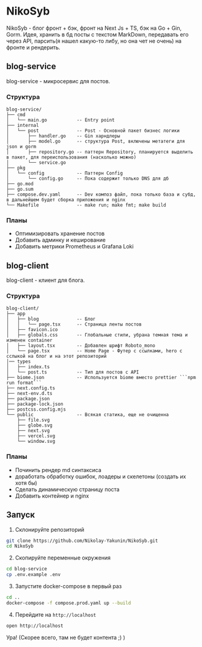 # NikoSyb

NikoSyb - блог фронт + бэк, фронт на Next Js + TS, бэк на Go + Gin, Gorm. Идея, хранить в бд посты с текстом MarkDown, передавать его через API, парсить(я нашел какую-то либу, но она чет не очень) на фронте и рендерить.

## blog-service

blog-service - микросервис для постов.

### Структура
```
blog-service/
├── cmd
│   └── main.go           -- Entry point
├── internal
│   └── post              -- Post - Основной пакет бизнес логики
│       ├── handler.go    -- Gin харндлеры
│       ├── model.go      -- структура Post, включены метатеги для json и gorm
│       ├── repository.go -- паттерн Repository, планируется выделить в пакет, для переиспользования (насколько можно)
│       └── service.go
├── pkg
│   └── config            -- Паттерн Config
│       └── config.go     -- Пока содержит только DNS для дб
├── go.mod               
├── go.sum
├── compose.dev.yaml      -- Dev композ файл, пока только база и субд, в дальнейшем будет сборка приложения и nginx
└── Makefile              -- make run; make fmt; make build
```
### Планы

- Оптимизировать хранение постов
- Добавить админку и кеширование
- Добавить метрики Prometheus и Grafana Loki

## blog-client

blog-client - клиент для блога.

### Структура
```
blog-client/
├── app
│   ├── blog              -- Блог
│   │   └── page.tsx      -- Страница ленты постов
│   ├── favicon.ico
│   ├── globals.css       -- Глобальные стили, убрана темная тема и изменен container
│   ├── layout.tsx        -- Добавлен шрифт Roboto_mono
│   └── page.tsx          -- Home Page - Футер с ссылками, hero с сслыкой на блог и на этот репозиторий
│── types
│   ├── index.ts          
│   └── post.ts           -- Тип для постов с API
├── biome.json            -- Используется biome вместо prettier ```npm run format```
├── next.config.ts
├── next-env.d.ts
├── package.json
├── package-lock.json
├── postcss.config.mjs
└── public                -- Всякая статика, еще не очищенна
    ├── file.svg
    ├── globe.svg
    ├── next.svg
    ├── vercel.svg
    └── window.svg
```
### Планы

- Починить рендер md синтаксиса
- доработать обработку ошибок, лоадеры и скелетоны (создать их хотя бы)
- Сделать динамическую страницу поста
- Добавить контейнер и nginx

## Запуск

1) Склонируйте репозиторий

```sh
git clone https://github.com/Nikolay-Yakunin/NikoSyb.git
cd NikoSyb
```

2) Скопируйте переменные окружения
```sh
cd blog-service
cp .env.example .env
```

3) Запустите docker-compose в первый раз
```sh
cd ..
docker-compose -f compose.prod.yaml up --build
```

4) Перейдите на ```http://localhost```
```sh
open http://localhost
```

Ура! (Скорее всего, там не будет контента ;) )